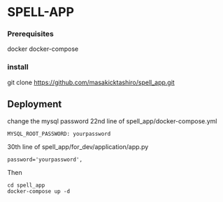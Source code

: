 # SPELL-APP

### Prerequisites
docker
docker-compose

### install
git clone https://github.com/masakicktashiro/spell_app.git

## Deployment
change the mysql password
22nd line of spell_app/docker-compose.yml
```
MYSQL_ROOT_PASSWORD: yourpassword
```
30th line of spell_app/for_dev/application/app.py
```
password='yourpassword',
```
Then
```
cd spell_app
docker-compose up -d
```
